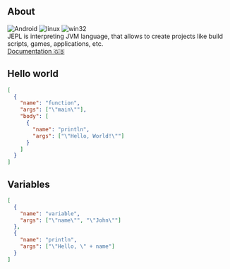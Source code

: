 ## About
![Android](https://img.shields.io/badge/android-broken-red?style=for-the-badge) ![linux](https://img.shields.io/badge/linux-passing-green?style=for-the-badge) ![win32](https://img.shields.io/badge/windows-passing-green?style=for-the-badge)
<br>
JEPL is interpreting JVM language, that allows to create projects like build scripts, games, applications, etc. <br>
<a href="https://github.com/Monsler/JEPL/blob/main/docs/docs-en.md">Documentation 🇬🇧</a>
<br>

## Hello world
```json
[
  {
    "name": "function",
    "args": ["\"main\""],
    "body": [
      {
        "name": "println",
        "args": ["\"Hello, World!\""]
      }
    ]
  }
]
```

## Variables
```json
[
  {
    "name": "variable",
    "args": ["\"name\"", "\"John\""]
  },
  {
    "name": "println",
    "args": ["\"Hello, \" + name"]
  }
]
```
